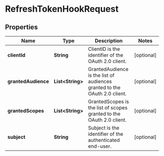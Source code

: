 

# RefreshTokenHookRequest


## Properties

Name | Type | Description | Notes
------------ | ------------- | ------------- | -------------
**clientId** | **String** | ClientID is the identifier of the OAuth 2.0 client. |  [optional]
**grantedAudience** | **List&lt;String&gt;** | GrantedAudience is the list of audiences granted to the OAuth 2.0 client. |  [optional]
**grantedScopes** | **List&lt;String&gt;** | GrantedScopes is the list of scopes granted to the OAuth 2.0 client. |  [optional]
**subject** | **String** | Subject is the identifier of the authenticated end-user. |  [optional]




